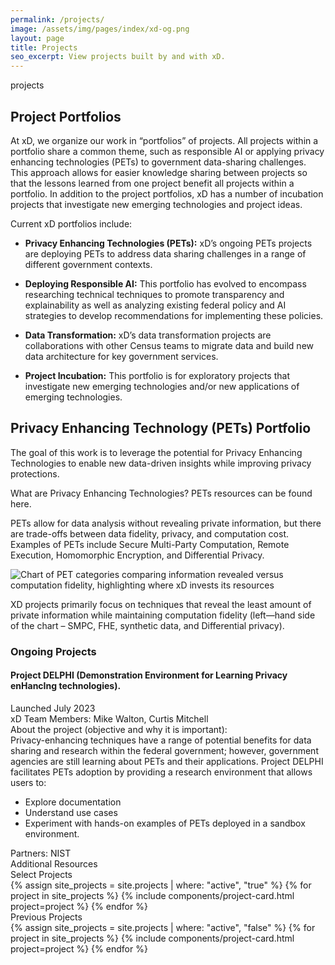 ```yaml
---
permalink: /projects/
image: /assets/img/pages/index/xd-og.png
layout: page
title: Projects
seo_excerpt: View projects built by and with xD.
---
```

<section class="intro">
    <div class="grid-container">
        <div class="breadcrumb">projects</div>
        <h1>Project Portfolios</h1>
        <p>
          At xD, we organize our work in “portfolios” of projects. All projects within a portfolio share a common theme, such as responsible AI or applying privacy enhancing technologies (PETs) to government data-sharing challenges. This approach allows for easier knowledge sharing between projects so that the lessons learned from one project benefit all projects within a portfolio. In addition to the project portfolios, xD has a number of incubation projects that investigate new emerging technologies and project ideas.
        </p>
        <p>Current xD portfolios include:</p>
        <ul>
            <li>
              <p>
                <strong>Privacy Enhancing Technologies (PETs):</strong> xD’s ongoing PETs projects are deploying PETs to address data sharing challenges in a range of different government contexts.
              </p>
            </li>
            <li>
              <p>
                <strong>Deploying Responsible AI:</strong> This portfolio has evolved to encompass researching technical techniques to promote transparency and explainability as well as analyzing existing federal policy and AI strategies to develop recommendations for implementing these policies.
              </p>
            </li>
            <li>
              <p>
                <strong>Data Transformation:</strong> xD’s data transformation projects are collaborations with other Census teams to migrate data and build new data architecture for key government services.
              </p>
            </li>
            <li>
              <p>
                <strong>Project Incubation:</strong> This portfolio is for exploratory projects that investigate new emerging technologies and/or new applications of emerging technologies.
              </p>
            </li>
        </ul>
    </div>
</section>
<section class="projects-page">
  <div class="grid-container">
    <h2>Privacy Enhancing Technology (PETs) Portfolio</h2>
    <div>
      <p>The goal of this work is to leverage the potential for Privacy Enhancing Technologies to enable new data-driven insights while improving privacy protections.</p>
      <p>What are Privacy Enhancing Technologies? PETs resources can be found here.</p>
      <p>PETs allow for data analysis without revealing private information, but there are trade-offs between data fidelity, privacy, and computation cost. Examples of PETs include Secure Multi-Party Computation, Remote Execution, Homomorphic Encryption, and Differential Privacy.</p>
      <img class="portfolio-img" alt="Chart of PET categories comparing information revealed versus computation fidelity, highlighting where xD invests its resources" src="{{ site.baseurl }}/assets/img/projects/portfolios/pets-chart.jpg" />
      <p>XD projects primarily focus on techniques that reveal the least amount of private information while maintaining computation fidelity (left—hand side of the chart – SMPC, FHE, synthetic data, and Differential privacy).</p>
    </div>
  </div>
</section>

<section class="projects-page active-projects">
  <div class="grid-container">
    <h3>Ongoing Projects</h3>
    <h4>Project DELPHI (Demonstration Environment for Learning Privacy enHancIng technologies). </h4>
    <div class="project-data">Launched July 2023</div>
    <div class="project-data">xD Team Members: Mike Walton, Curtis Mitchell</div>
    <div class="project-data">About the project (objective and why it is important):</div>
    <div class="project-data description">Privacy-enhancing techniques have a range of potential benefits for data sharing and research within the federal government; however, government agencies are still learning about PETs and their applications. Project DELPHI facilitates PETs adoption by providing a research environment that allows users to:</div>
    <ul class="usa-list">
      <li>Explore documentation</li>
      <li>Understand use cases</li>
      <li>Experiment with hands-on examples of PETs deployed in a sandbox environment.</li>
    </ul>
    <div class="project-data">Partners: NIST</div>
    <div class="project-data">Additional Resources</div>
  </div>
</section>

<section class="projects-page active-projects">
  <div class="grid-container">
    <div class="breadcrumb">Select Projects</div>
    <div class="grid-row grid-gap-lg">
      {% assign site_projects = site.projects | where: "active", "true" %}
      {% for project in site_projects %}
        {% include components/project-card.html project=project %}
      {% endfor %}
    </div>
  </div>
</section>

<section class="projects-page all-projects">
  <div class="grid-container">
    <div class="breadcrumb">Previous Projects</div>
    <div class="grid-row grid-gap-lg">
      {% assign site_projects = site.projects | where: "active", "false" %}
      {% for project in site_projects %}
        {% include components/project-card.html project=project %}
      {% endfor %}
    </div>
  </div>
</section>
